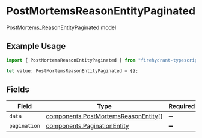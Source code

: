 # PostMortemsReasonEntityPaginated

PostMortems_ReasonEntityPaginated model

## Example Usage

```typescript
import { PostMortemsReasonEntityPaginated } from "firehydrant-typescript-sdk/models/components";

let value: PostMortemsReasonEntityPaginated = {};
```

## Fields

| Field                                                                                      | Type                                                                                       | Required                                                                                   | Description                                                                                |
| ------------------------------------------------------------------------------------------ | ------------------------------------------------------------------------------------------ | ------------------------------------------------------------------------------------------ | ------------------------------------------------------------------------------------------ |
| `data`                                                                                     | [components.PostMortemsReasonEntity](../../models/components/postmortemsreasonentity.md)[] | :heavy_minus_sign:                                                                         | N/A                                                                                        |
| `pagination`                                                                               | [components.PaginationEntity](../../models/components/paginationentity.md)                 | :heavy_minus_sign:                                                                         | N/A                                                                                        |